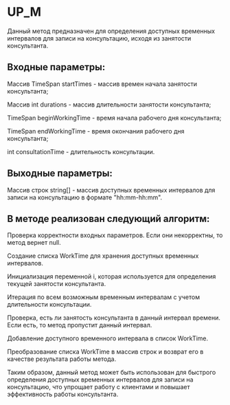 # UP_M

Данный метод предназначен для определения доступных временных интервалов для записи на консультацию, исходя из занятости консультанта.

## Входные параметры:

Массив TimeSpan startTimes - массив времен начала занятости консультанта;

Массив int durations - массив длительности занятости консультанта;

TimeSpan beginWorkingTime - время начала рабочего дня консультанта;

TimeSpan endWorkingTime - время окончания рабочего дня консультанта;

int consultationTime - длительность консультации.

## Выходные параметры:

Массив строк string[] - массив доступных временных интервалов для записи на консультацию в формате "hh:mm-hh:mm".

## В методе реализован следующий алгоритм:

Проверка корректности входных параметров. Если они некорректны, то метод вернет null.

Создание списка WorkTime для хранения доступных временных интервалов.

Инициализация переменной i, которая используется для определения текущей занятости консультанта.

Итерация по всем возможным временным интервалам с учетом длительности консультации.

Проверка, есть ли занятость консультанта в данный интервал времени. Если есть, то метод пропустит данный интервал.

Добавление доступного временного интервала в список WorkTime.

Преобразование списка WorkTime в массив строк и возврат его в качестве результата работы метода.

Таким образом, данный метод может быть использован для быстрого определения доступных временных интервалов для записи на консультацию, что упрощает работу с клиентами и повышает эффективность работы консультанта.
